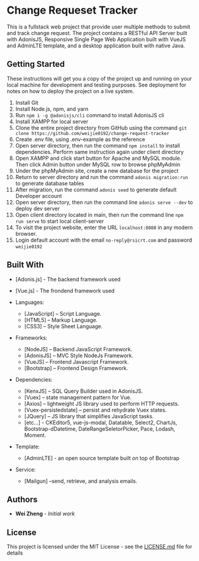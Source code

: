 # Change Requeset Tracker
This is a fullstack web project that provide user multiple methods to submit and track change request. The project contains a RESTful API Server built with AdonisJS, Responsive Single Page Web Application built with VueJS and AdminLTE template, and a desktop application built with native Java.

## Getting Started

These instructions will get you a copy of the project up and running on your local machine for development and testing purposes. See deployment for notes on how to deploy the project on a live system.

1.	Install Git
2.	Install Node.js, npm, and yarn
3.	Run `npm i -g @adonisjs/cli` command to install AdonisJS cli
4.	Install XAMPP for local server
5.	Clone the entire project directory from GitHub using the command `git clone https://github.com/weijie0192/change-request-tracker`
6.  Create .env file, using .env-example as the reference
7.	Open server directory, then run the command `npm install` to install dependencies. Perform same instruction again under client directory
8.	Open XAMPP and click start button for Apache and MySQL module. Then click Admin button under MySQL row to browse phpMyAdmin
9.	Under the phpMyAdmin site, create a new database for the project
10.	Return to server directory and run the command `adonis migration:run` to generate database tables
11.	After migration, run the command `adonis seed` to generate default Developer account
12.	Open server directory, then run the command line `adonis serve --dev` to deploy dev server
13.	Open client directory located in main, then run the command line `npm run serve` to start local client-server
14.	To visit the project website, enter the URL `localhost:8080` in any modern browser.
15. Login default account with the email `no-reply@rsicrt.com` and password `weijie0192`


## Built With
* [Adonis.js] - The backend framework used
* [Vue.js] - The frondend framework used
* Languages:
  - [JavaScript] – Script Language.
  - [HTML5] – Markup Language.
  - [CSS3] – Style Sheet Language.
* Frameworks:
  - [NodeJS] – Backend JavaScript Framework.
  - [AdonisJS] – MVC Style NodeJs Framework.
  - [VueJS] – Frontend Javascript Framework.
  - [Bootstrap] – Frontend Design Framework.
    
* Dependencies:
  - [KenxJS] – SQL Query Builder used in AdonisJS.
  - [Vuex] – state management pattern for Vue.
  - [Axios] – lightweight JS library used to perform HTTP                requests.
  - [Vuex-persistedstate] – persist and rehydrate Vuex states.
  - [JQuery] – JS library that simplifies JavaScript tasks.
  - [etc...] - CKEditor5, vue-js-modal, Datatable, Select2, ChartJs, Bootstrap-dDatetime, DateRangeSeletorPicker, Pace, Lodash, Moment.

* Template: 
  - [AdminLTE] - an open source template built on top of Bootstrap 
    
* Service:
  - [Mailgun] –send, retrieve, and analysis emails.


## Authors

* **Wei Zheng** - *Initial work* 

## License

This project is licensed under the MIT License - see the [LICENSE.md](LICENSE.md) file for details
